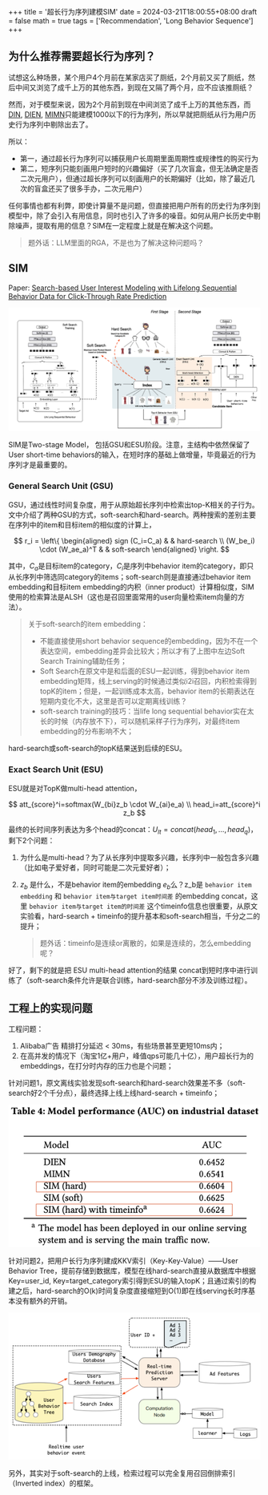 +++
title = '超长行为序列建模SIM'
date = 2024-03-21T18:00:55+08:00
draft = false
math = true
tags = ['Recommendation', 'Long Behavior Sequence']
+++

## 为什么推荐需要超长行为序列？

试想这么种场景，某个用户4个月前在某家店买了厕纸，2个月前又买了厕纸，然后中间又浏览了成千上万的其他东西，到现在又隔了两个月，应不应该推厕纸？

然而，对于模型来说，因为2个月前到现在中间浏览了成千上万的其他东西，而[DIN](https://arxiv.org/abs/1706.06978), [DIEN](https://arxiv.org/abs/1809.03672), [MIMN](https://arxiv.org/abs/1905.09248 "https://arxiv.org/abs/1905.09248")只能建模1000以下的行为序列，所以早就把厕纸从行为用户历史行为序列中剔除出去了。

所以：

- 第一，通过超长行为序列可以捕获用户长周期里面周期性或规律性的购买行为
- 第二，短序列只能刻画用户短时的兴趣偏好（买了几次盲盒，但无法确定是否二次元用户），但通过超长序列可以刻画用户的长期偏好（比如，除了最近几次的盲盒还买了很多手办，二次元用户）

任何事情也都有利弊，即使计算量不是问题，但直接把用户所有的历史行为序列到模型中，除了会引入有用信息，同时也引入了许多的噪音。如何从用户长历史中剔除噪声，提取有用的信息？SIM在一定程度上就是在解决这个问题。

> 题外话：LLM里面的RGA，不是也为了解决这种问题吗？

## SIM

Paper: [Search-based User Interest Modeling with Lifelong Sequential Behavior Data for Click-Through Rate Prediction](https://arxiv.org/pdf/2006.05639.pdf%5C%5B13%5C%5D)

![](image/index/1711016019443.png)

SIM是Two-stage Model， 包括GSU和ESU阶段。注意，主结构中依然保留了User short-time behaviors的输入，在短时序的基础上做增量，毕竟最近的行为序列才是最重要的。

### General Search Unit (GSU)

GSU，通过线性时间复杂度，用于从原始超长序列中检索出top-K相关的子行为。文中介绍了两种GSU的方式，soft-search和hard-search。两种搜索的差别主要在序列中的item和目标item的相似度的计算上，

$$
r_i = \left\{
\begin{aligned}
sign (C_i=C_a) &    & hard-search \\
(W_be_i) \cdot (W_ae_a)^T &    & soft-search
\end{aligned}
\right.
$$

其中，$C_a$是目标item的category，$C_i$是序列中behavior item的category，即只从长序列中筛选同category的items；soft-search则是直接通过behavior item embedding和目标item embedding的内积（inner product）计算相似度，SIM使用的检索算法是ALSH（这也是召回里面常用的user向量检索item向量的方法）。

> 关于soft-search的item embedding：
>
> - 不能直接使用short behavior sequence的embedding，因为不在一个表达空间，embedding差异会比较大；所以才有了上图中左边Soft Search Training辅助任务；
> - Soft Search在原文中是和后面的ESU一起训练，得到behavior item embedding矩阵，线上serving的时候通过类似i2i召回，内积检索得到topK的item；但是，一起训练成本太高，behavior item的长期表达在短期内变化不大，这里是否可以定期离线训练？
> - soft-search training的技巧：当life long sequential behavior实在太长的时候（内存放不下），可以随机采样子行为序列，对最终item embedding的分布影响不大；

hard-search或soft-search的topK结果送到后续的ESU。

### Exact Search Unit (ESU)

ESU就是对TopK做multi-head attention，

$$
att_{score}^i=softmax(W_{bi}z_b \cdot W_{ai}e_a) \\
head_i=att_{score}^i z_b
$$

最终的长时间序列表达为多个head的concat：$U_{lt}=concat(head_1,...,head_q)$，剩下2个问题：

1. 为什么是multi-head？为了从长序列中提取多兴趣，长序列中一般包含多兴趣（比如电子爱好者，同时可能是二次元爱好者）；
2. $z_b$ 是什么，不是behavior item的embedding $e_b$么？z_b是 `behavior item embedding` 和 `behavior item与target item时间差` 的embedding concat，这里 `behavior item与target item的时间差` 这个timeinfo信息也很重要，从原文实验看，hard-search + timeinfo的提升基本和soft-search相当，千分之二的提升；

   > 题外话：timeinfo是连续or离散的，如果是连续的，怎么embedding呢？
   >

好了，剩下的就是把 ESU multi-head attention的结果 concat到短时序中进行训练了（soft-search条件允许是联合训练，hard-search部分不涉及训练过程）。

## 工程上的实现问题

工程问题：

1. Alibaba广告 精排打分延迟 < 30ms，有些场景甚至更短10ms内；
2. 在高并发的情况下（淘宝1亿+用户，峰值qps可能几十亿），用户超长行为的embeddings，在打分时内存的压力也是个问题；

针对问题1，原文离线实验发现soft-search和hard-search效果差不多（soft-search好2个千分点），最终选择上线上线hard-search + timeinfo；

![](image/index/1711022881852.png)

针对问题2，把用户长行为序列建成KKV索引（Key-Key-Value）——User Behavior Tree，提前存储到数据库，模型在线hard-search直接从数据库中根据Key=user_id, Key=target_category索引得到ESU的输入topK；且通过索引的构建之后，hard-search的O(k)时间复杂度直接缩短到O(1)即在线serving长时序基本没有额外的开销。

![](image/index/1711023710900.png)

另外，其实对于soft-search的上线，检索过程可以完全复用召回倒排索引（Inverted index）的框架。
